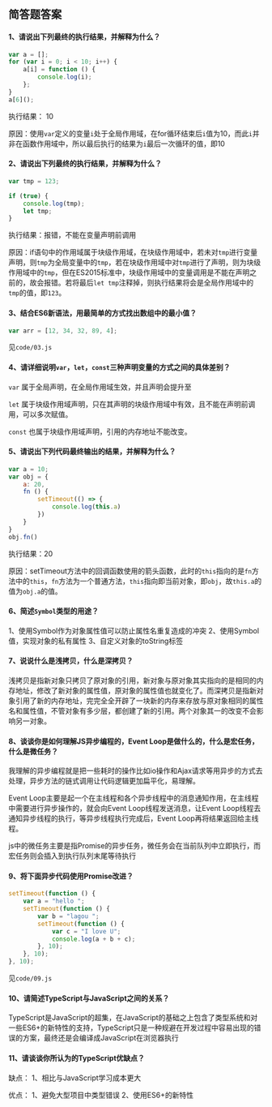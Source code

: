 ## 简答题答案
#### 1、请说出下列最终的执行结果，并解释为什么？
```js
var a = [];
for (var i = 0; i < 10; i++) {
    a[i] = function () {
        console.log(i);
    };
}
a[6]();
```
执行结果： 10

原因：使用`var`定义的变量`i`处于全局作用域，在for循环结束后`i`值为10，而此`i`并非在函数作用域中，所以最后执行的结果为`i`最后一次循环的值，即10

#### 2、请说出下列最终的执行结果，并解释为什么？

```js
var tmp = 123;

if (true) {
    console.log(tmp);
    let tmp;
}
```

执行结果：报错，不能在变量声明前调用

原因：if语句中的作用域属于块级作用域，在块级作用域中，若未对`tmp`进行变量声明，则`tmp`为全局变量中的`tmp`，若在块级作用域中对`tmp`进行了声明，则为块级作用域中的`tmp`，但在ES2015标准中，块级作用域中的变量调用是不能在声明之前的，故会报错。若将最后`let tmp`注释掉，则执行结果将会是全局作用域中的`tmp`的值，即`123`。

#### 3、结合ES6新语法，用最简单的方式找出数组中的最小值？
```js
var arr = [12, 34, 32, 89, 4];
```

见`code/03.js`

#### 4、请详细说明`var`，`let`，`const`三种声明变量的方式之间的具体差别？

`var` 属于全局声明，在全局作用域生效，并且声明会提升至

`let` 属于块级作用域声明，只在其声明的块级作用域中有效，且不能在声明前调用，可以多次赋值。

`const` 也属于块级作用域声明，引用的内存地址不能改变。

#### 5、请说出下列代码最终输出的结果，并解释为什么？

```js
var a = 10;
var obj = {
    a: 20,
    fn () {
        setTimeout(() => {
            console.log(this.a)
        })
    }
}
obj.fn()
```

执行结果：20

原因：setTimeout方法中的回调函数使用的箭头函数，此时的`this`指向的是`fn`方法中的`this`，`fn`方法为一个普通方法，`this`指向即当前对象，即`obj`，故`this.a`的值为`obj.a`的值。


#### 6、简述`Symbol`类型的用途？

1、使用Symbol作为对象属性值可以防止属性名重复造成的冲突
2、使用Symbol值，实现对象的私有属性
3、自定义对象的toString标签

#### 7、说说什么是浅拷贝，什么是深拷贝？

浅拷贝是指新对象只拷贝了原对象的引用，新对象与原对象其实指向的是相同的内存地址，修改了新对象的属性值，原对象的属性值也就变化了。而深拷贝是指新对象引用了新的内存地址，完完全全开辟了一块新的内存来存放与原对象相同的属性名和属性值，不管对象有多少层，都创建了新的引用。两个对象其一的改变不会影响另一对象。

#### 8、谈谈你是如何理解JS异步编程的，Event Loop是做什么的，什么是宏任务，什么是微任务？

我理解的异步编程就是把一些耗时的操作比如io操作和Ajax请求等用异步的方式去处理，异步方法的链式调用让代码逻辑更加扁平化，易理解。

Event Loop主要是起一个在主线程和各个异步线程中的消息通知作用，在主线程中需要进行异步操作的，就会向Event Loop线程发送消息，让Event Loop线程去通知异步线程的执行，等异步线程执行完成后，Event Loop再将结果返回给主线程。

js中的微任务主要是指Promise的异步任务，微任务会在当前队列中立即执行，而宏任务则会插入到执行队列末尾等待执行

#### 9、将下面异步代码使用Promise改进？
```js
setTimeout(function () {
    var a = "hello ";
    setTimeout(function () {
        var b = "lagou ";
        setTimeout(function () {
            var c = "I love U";
            console.log(a + b + c);    
        }, 10);
    }, 10);
}, 10);
```

见`code/09.js`

#### 10、请简述TypeScript与JavaScript之间的关系？

TypeScript是JavaScript的超集，在JavaScript的基础之上包含了类型系统和对一些ES6+的新特性的支持，TypeScript只是一种规避在开发过程中容易出现的错误的方案，最终还是会编译成JavaScript在浏览器执行

#### 11、请谈谈你所认为的TypeScript优缺点？

缺点：
1、相比与JavaScript学习成本更大

优点： 
1、避免大型项目中类型错误
2、使用ES6+的新特性
